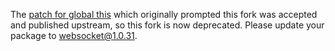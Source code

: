 The [patch for global this](https://github.com/theturtle32/WebSocket-Node/pull/362) which originally prompted this fork was accepted and published upstream, so this fork is now deprecated. Please update your package to [websocket@1.0.31](https://www.npmjs.com/package/websocket).

